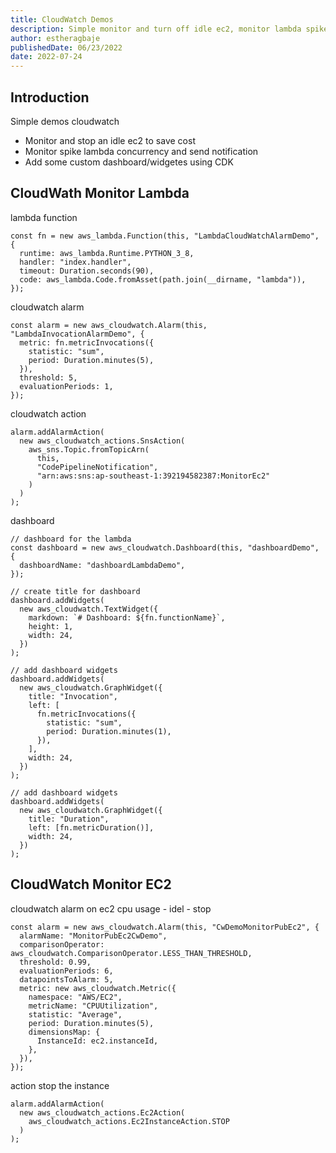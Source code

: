 ```yaml
---
title: CloudWatch Demos
description: Simple monitor and turn off idle ec2, monitor lambda spike load and notification
author: estheragbaje
publishedDate: 06/23/2022
date: 2022-07-24
---
```


## Introduction

Simple demos cloudwatch

- Monitor and stop an idle ec2 to save cost
- Monitor spike lambda concurrency and send notification
- Add some custom dashboard/widgetes using CDK

## CloudWath Monitor Lambda

lambda function

```tsx
const fn = new aws_lambda.Function(this, "LambdaCloudWatchAlarmDemo", {
  runtime: aws_lambda.Runtime.PYTHON_3_8,
  handler: "index.handler",
  timeout: Duration.seconds(90),
  code: aws_lambda.Code.fromAsset(path.join(__dirname, "lambda")),
});
```

cloudwatch alarm

```tsx
const alarm = new aws_cloudwatch.Alarm(this, "LambdaInvocationAlarmDemo", {
  metric: fn.metricInvocations({
    statistic: "sum",
    period: Duration.minutes(5),
  }),
  threshold: 5,
  evaluationPeriods: 1,
});
```

cloudwatch action

```tsx
alarm.addAlarmAction(
  new aws_cloudwatch_actions.SnsAction(
    aws_sns.Topic.fromTopicArn(
      this,
      "CodePipelineNotification",
      "arn:aws:sns:ap-southeast-1:392194582387:MonitorEc2"
    )
  )
);
```

dashboard

```tsx
// dashboard for the lambda
const dashboard = new aws_cloudwatch.Dashboard(this, "dashboardDemo", {
  dashboardName: "dashboardLambdaDemo",
});

// create title for dashboard
dashboard.addWidgets(
  new aws_cloudwatch.TextWidget({
    markdown: `# Dashboard: ${fn.functionName}`,
    height: 1,
    width: 24,
  })
);

// add dashboard widgets
dashboard.addWidgets(
  new aws_cloudwatch.GraphWidget({
    title: "Invocation",
    left: [
      fn.metricInvocations({
        statistic: "sum",
        period: Duration.minutes(1),
      }),
    ],
    width: 24,
  })
);

// add dashboard widgets
dashboard.addWidgets(
  new aws_cloudwatch.GraphWidget({
    title: "Duration",
    left: [fn.metricDuration()],
    width: 24,
  })
);
```

## CloudWatch Monitor EC2

cloudwatch alarm on ec2 cpu usage - idel - stop

```tsx
const alarm = new aws_cloudwatch.Alarm(this, "CwDemoMonitorPubEc2", {
  alarmName: "MonitorPubEc2CwDemo",
  comparisonOperator: aws_cloudwatch.ComparisonOperator.LESS_THAN_THRESHOLD,
  threshold: 0.99,
  evaluationPeriods: 6,
  datapointsToAlarm: 5,
  metric: new aws_cloudwatch.Metric({
    namespace: "AWS/EC2",
    metricName: "CPUUtilization",
    statistic: "Average",
    period: Duration.minutes(5),
    dimensionsMap: {
      InstanceId: ec2.instanceId,
    },
  }),
});
```

action stop the instance

```tsx
alarm.addAlarmAction(
  new aws_cloudwatch_actions.Ec2Action(
    aws_cloudwatch_actions.Ec2InstanceAction.STOP
  )
);
```

